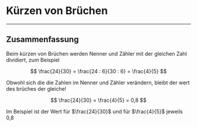 # Kürzen von Brüchen

---

## Zusammenfassung 

Beim kürzen von Brüchen werden Nenner und Zähler mit der gleichen Zahl dividiert, zum Beispiel

$$
\frac{24}{30} = \frac{24 : 6}{30 : 6} = \frac{4}{5}
$$ 

Obwohl sich die die Zahlen im Nenner und Zähler verändern, bleibt der wert des brüches der gleiche!

$$
\frac{24}{30} = \frac{4}{5} = 0,8
$$

Im Beispiel ist der Wert für $\frac{24}{30}$ und für $\frac{4}{5}$ jeweils 0,8 

